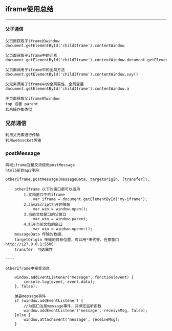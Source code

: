 ## iframe使用总结

----

#### 父子通信

    父页面获取子iframe的window
    document.getElementById('childIframe').contentWindow
    
    父页面获取子iframe中的元素
    document.getElementById('childIframe').contentWindow.document.getElementById('button')

    父页面调用子iframe中的全局方法
    document.getElementById('childIframe').contentWindow.say()

    父元素调用子iframe中的全局属性，全局变量
    document.getElementById('childIframe').contentWindow.a
    
    子页面获取父iframe的window
    top 或者 parent
    其余操作都类似

### 兄弟通信

    利用父元素进行传输
    利用websocket传输

### postMessage

    跨域iframe互相交流使用postMessage
    html5新的api使用

    otherIframe.postMessage(messageData, targetOrigin, [transfer]);

        otherIframe 以下的窗口都可以适用
            1.文档窗口中的iframe 
                var iframe = document.getElementById('my-iframe');
            2.JavaScript打开的弹窗
                var win = window.open();
            3.当前文档窗口的父窗口
                var win = window.parent;
            4.打开当前文档的窗口
                var win = window.opener();
        messageData 传输的数据，
        targetOrigin 传输的目标位置，可以用*来代替，任意窗口 http://127.0.0.1:5500
        transfer  可选属性
    
    ----

    otherIframe中接受消息

        window.addEventListener("message", function(event) {        
            console.log(event, event.data);    
        }, false);

        兼容message事件
        if (window.addEventListener) {
            //为窗口注册message事件，并绑定监听函数
            window.addEventListener('message', receiveMsg, false);
        }else {
            window.attachEvent('message', receiveMsg);
        }
    
